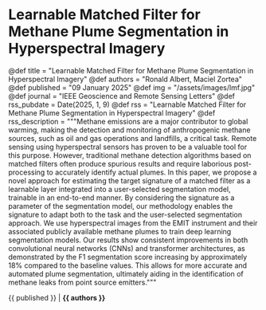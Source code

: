 # Learnable Matched Filter for Methane Plume Segmentation in Hyperspectral Imagery

@def title = "Learnable Matched Filter for Methane Plume Segmentation in Hyperspectral Imagery"
@def authors = "Ronald Albert, Maciel Zortea"
@def published = "09 January 2025"
@def img = "/assets/images/lmf.jpg"
@def journal = "IEEE Geoscience and Remote Sensing Letters"
@def rss_pubdate = Date(2025, 1, 9)
@def rss = "Learnable Matched Filter for Methane Plume Segmentation in Hyperspectral Imagery"
@def rss_description = """Methane emissions are a major contributor to global warming, making the detection and monitoring of anthropogenic methane sources, such as oil and gas operations and landfills, a critical task. Remote sensing using hyperspectral sensors has proven to be a valuable tool for this purpose. However, traditional methane detection algorithms based on matched filters often produce spurious results and require laborious post-processing to accurately identify actual plumes. In this paper, we propose a novel approach for estimating the target signature of a matched filter as a learnable layer integrated into a user-selected segmentation model, trainable in an end-to-end manner. By considering the signature as a parameter of the segmentation model, our methodology enables the signature to adapt both to the task and the user-selected segmentation approach. We use hyperspectral images from the EMIT instrument and their associated publicly available methane plumes to train deep learning segmentation models. Our results show consistent improvements in both convolutional neural networks (CNNs) and transformer architectures, as demonstrated by the F1 segmentation score increasing by approximately 18% compared to the baseline values. This allows for more accurate and automated plume segmentation, ultimately aiding in the identification of methane leaks from point source emitters."""

{{ published }} | **{{ authors }}**